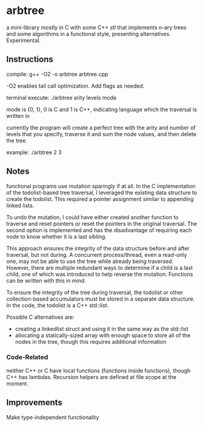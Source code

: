 # arbtree
a mini-library mostly in C with some C++ stl that implements n-ary trees and some algorithms in a functional style, presenting alternatives. Experimental.

## Instructions
compile: g++ -O2 -o arbtree arbtree.cpp


-O2 enables tail call optimization. Add flags as needed.

terminal execute: ./arbtree arity levels mode

mode is {0, 1}, 0 is C and 1 is C++, indicating language which the traversal is written in

currently the program will create a perfect tree with the arity and number of levels that you specify, traverse it and sum the node values, and then delete the tree.

example: ./arbtree 2 3


## Notes
functional programs use mutation sparingly if at all. In the C implementation of the todolist-based tree traversal, I leveraged the existing data structure to create the todolist. This required a pointer assignment similar to appending linked lists.

To undo the mutation, I could have either created another function to traverse and reset pointers or reset the pointers in the original traversal. The second option is implemented and has the disadvantage of requiring each node to know whether it is a last sibling.

This approach ensures the integrity of the data structure before and after traversal, but not during. A concurrent process/thread, even a read-only one, may not be able to use the tree while already being traversed. However, there are multiple redundant ways to determine if a child is a last child, one of which was introduced to help reverse the mutation. Functions can be written with this in mind.

To ensure the integrity of the tree during traversal, the todolist or other collection-based accumulators must be stored in a separate data structure. In the code, the todolist is a C++ std::list.

Possible C alternatives are:
- creating a linkedlist struct and using it in the same way as the
std::list
- allocating a statically-sized array with enough space to store
all of the nodes in the tree, though this requires additional information

### Code-Related
neither C++ or C have local functions (functions inside functions), though C++ has lambdas. Recursion helpers are defined at file scope at the moment.

## Improvements
Make type-independent functionality